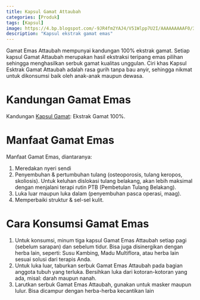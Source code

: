 ```yaml
---
title: Kapsul Gamat Attaubah
categories: [Produk]
tags: [Kapsul]
image: https://4.bp.blogspot.com/-9JR4fm2YAJ4/V51Wlpp7U2I/AAAAAAAAAF0/3vnylpDG5po3B0irdRzsFisilYsf5ry_ACPcB/s1600/gamat-emas.png
description: "Kapsul ekstrak gamat emas"
---
```


<div>Gamat Emas Attaubah mempunyai kandungan 100% ekstrak gamat. Setiap kapsul Gamat Attaubah merupakan hasil ekstraksi teripang emas pilihan sehingga menghasilkan serbuk gamat kualitas unggulan. Ciri khas Kapsul Esktrak Gamat Attaubah adalah rasa gurih tanpa bau anyir, sehingga nikmat untuk dikonsumsi baik oleh anak-anak maupun dewasa.</div>

<h1>Kandungan Gamat Emas</h1>

<div>Kandungan <a href="/posts/kapsul-gamat-39j" title="Kapsul Gamat Attaubah">Kapsul Gamat</a>: Ekstrak Gamat 100%.</div>

<h1>Manfaat Gamat Emas</h1>

<div>Manfaat Gamat Emas, diantaranya:</div>

<ol><li>Meredakan nyeri sendi</li>
    <li>Penyembuhan &amp; pertumbuhan tulang (osteoporosis, tulang keropos, skoliosis). Untuk keluhan dislokasi tulang belakang, akan lebih maksimal dengan menjalani terapi rutin PTB (Pembetulan Tulang Belakang).</li>
    <li>Luka luar maupun luka dalam (penyembuhan pasca operasi, maag).</li>
    <li>Memperbaiki struktur &amp; sel-sel kulit.</li>
</ol>

<h1>Cara Konsumsi Gamat Emas</h1>

<ol>
    <li>Untuk konsumsi, minum tiga kapsul Gamat Emas Attaubah setiap pagi (sebelum sarapan) dan sebelum tidur. Bisa juga disinergikan dengan herba lain, seperti: Susu Kambing, Madu Multiflora, atau herba lain sesuai solusi dari terapis Anda.</li>
    <li>Untuk luka luar, taburkan serbuk Gamat Emas Attaubah pada bagian anggota tubuh yang terluka. Bersihkan luka dari kotoran-kotoran yang ada, misal: darah maupun nanah.</li>
    <li>Larutkan serbuk Gamat Emas Attaubah, gunakan untuk masker maupun lulur. Bisa dicampur dengan herba-herba kecantikan lain</li>
</ol>